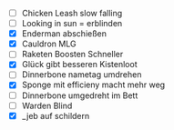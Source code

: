- [ ] Chicken Leash slow falling
- [ ] Looking in sun = erblinden 
- [x] Enderman abschießen
- [x] Cauldron MLG 
- [ ] Raketen Boosten Schneller
- [x] Glück gibt besseren Kistenloot
- [ ] Dinnerbone nametag umdrehen
- [x] Sponge mit efficieny macht mehr weg
- [ ] Dinnerbone umgedreht im Bett
- [ ] Warden Blind
- [x] _jeb auf schildern 
